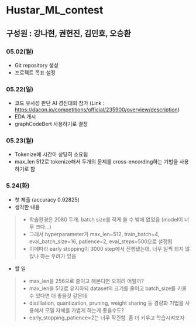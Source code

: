 # Hustar_ML_contest
## 구성원 : 강나현, 권헌진, 김민호, 오승환
### 05.02(월)
- Git repository 생성
- 프로젝트 목표 설정

### 05.22(일)
- 코드 유사성 판단 AI 경진대회 참가 (Link : https://dacon.io/competitions/official/235900/overview/description)
- EDA 개시
- graphCodeBert 사용하기로 결정

### 05.23(월)
- Tokenize에 시간이 상당히 소요됨
- max_len 512로 tokenize해서 두개의 문제를 cross-encording하는 기법을 사용하기로 함

### 5.24(화)
- 첫 제출 (accuracy 0.92825)
- 생각한 내용
> - 학습환경은 2080 두개. batch size를 작게 쓸 수 밖에 없었음 (model이 너무 크다...)
> - 그래서 hyperparameter가 max_len=512, train_batch=4, eval_batch_size=16, patience=2, eval_steps=500으로 설정됨
> - 이에따라 early stopping이 3000 step에서 진행됐는데, 너무 일찍 되지 않았나 하는 우려가 있음
- 할 일
> - max_len을 256으로 줄이고 해본다면 오히려 어떨까?
> - max_len을 512로 유지하되 dataset의 크기를 줄이고 batch_size를 키울 수 있다면 더 좋을것 같은데
> - distillation, quantization, pruning, weight sharing 등 경량화 기법을 사용해서 모델 자체를 가볍게 하는게 좋을수도?
> - early_stopping_patience=2는 너무 작긴함. 좀 더 키우고 학습시켜보자
